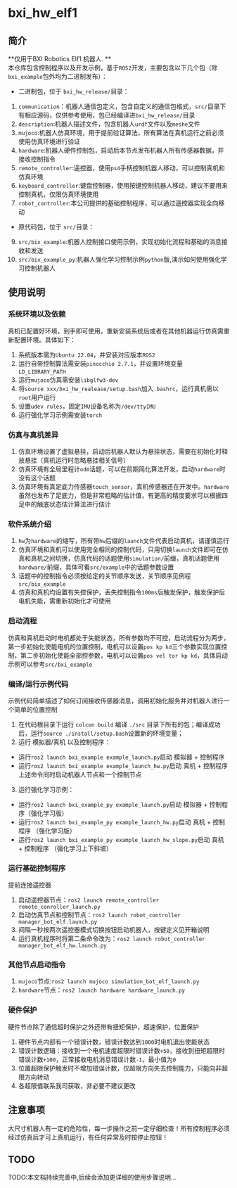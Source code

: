 # bxi_hw_elf1

## 简介

**仅用于BXI Robotics Elf1 机器人. **     
本仓库包含控制程序以及开发示例，基于`ROS2`开发，主要包含以下几个包（除`bxi_example`包外均为二进制发布）：
* 二进制包，位于 `bxi_hw_release/`目录：    
1. `communication`：机器人通信包定义，包含自定义的通信包格式，`src/`目录下有相应源码，仅供参考使用，包已经编译进`bxi_hw_release/`目录
2. `description`:机器人描述文件，包含机器人`urdf`文件以及`meshe`文件
3. `mujoco`:机器人仿真环境，用于提前验证算法，所有算法在真机运行之前必须使用仿真环境进行验证
4. `hardware`:机器人硬件控制包，启动后本节点发布机器人所有传感器数据，并接收控制指令
5. `remote_controller`:遥控器，使用`ps4`手柄控制机器人移动，可以控制真机和仿真环境
7. `keyboard_controller`:键盘控制器，使用按键控制机器人移动，建议不要用来控制真机，仅限仿真环境使用
8. `robot_controller`:本公司提供的基础控制程序，可以通过遥控器实现全向移动
* 原代码包，位于 `src/`目录：
9. `src/bix_example`:机器人控制接口使用示例，实现初始化流程和基础的消息接收和发送
10. `src/bix_example_py`:机器人强化学习控制示例`python`版,演示如何使用强化学习控制机器人

## 使用说明

### 系统环境以及依赖
真机已配置好环境，到手即可使用，重新安装系统后或者在其他机器运行仿真需重新配置环境。具体如下：
1. 系统版本需为`Ubuntu 22.04`，并安装对应版本`ROS2`
2. 运行自带控制算法需安装`pinocchio 2.7.1`，并设置环境变量`LD_LIBRARY_PATH`
3. 运行`mujoco`仿真需安装`libglfw3-dev`
4. 将`source xxx/bxi_hw_realease/setup.bash`加入`.bashrc`，运行真机需以`root`用户运行
5. 设置`udev rules`，固定`IMU`设备名称为`/dev/ttyIMU`
6. 运行强化学习示例需安装`torch`

### 仿真与真机差异

1. 仿真环境设置了虚拟悬挂，启动后机器人默认为悬挂状态，需要在初始化时释放悬挂（真机运行时忽略悬挂相关信号）
2. 仿真环境有全局里程计`odm`话题，可以在前期简化算法开发，启动`hardware`时没有这个话题
3. 仿真环境有真足底力传感器`touch_sensor`，真机传感器还在开发中。`hardware`虽然也发布了足底力，但是非常粗略的估计值，有更高的精度要求可以根据四足中的触底状态估计算法进行估计

### 软件系统介绍

1. `hw`为`hardware`的缩写，所有带`hw`后缀的`launch`文件代表启动真机，请谨慎运行
2. 仿真环境和真机可以使用完全相同的控制代码，只用切换`launch`文件即可在仿真和真机之间切换，仿真代码的话题使用`simulation/`前缀，真机话题使用`hardware/`前缀，具体可看`src/example`中的话题参数设置
3. 话题中的控制指令必须按给定的关节顺序发送，关节顺序见例程`src/bix_example`
4. 仿真和真机均设置有失控保护，丢失控制指令`100ms`后触发保护，触发保护后电机失能，需重新初始化才可使用


### 启动流程

仿真和真机启动时电机都处于失能状态，所有参数均不可控，启动流程分为两步，第一步初始化使能电机的位置控制，电机可以设置`pos kp kd`三个参数实现位置控制，第二步初始化使能全部控参数，电机可以设置`pos vel tor kp kd`，具体启动示例可以参考`src/bxi_example`

### 编译/运行示例代码
示例代码简单描述了如何订阅接收传感器消息，调用初始化服务并对机器人进行一个简单的位置控制    
1. 在代码根目录下运行 `colcon build` 编译 `./src` 目录下所有的包；编译成功后，运行`source ./install/setup.bash`设置新的环境变量；    
2. 运行 模拟器/真机 以及控制程序：    
* 运行`ros2 launch bxi_example example_launch.py`启动 模拟器 + 控制程序    
* 运行`ros2 launch bxi_example example_launch_hw.py`启动 真机 + 控制程序    
上述命令同时启动机器人节点和一个控制节点
3. 运行强化学习示例：
* 运行`ros2 launch bxi_example_py example_launch.py`启动 模拟器 + 控制程序（强化学习版）    
* 运行`ros2 launch bxi_example_py example_launch_hw.py`启动 真机 + 控制程序 （强化学习版）
* 运行`ros2 launch bxi_example_py example_launch_hw_slope.py`启动 真机 + 控制程序 （强化学习上下斜坡）

### 运行基础控制程序
提前连接遥控器
1. 启动遥控器节点：`ros2 launch remote_controller remote_conroller_launch.py`
2. 启动仿真节点和控制节点：`ros2 launch robot_controller manager_bot_elf.launch.py`
3. 间隔一秒按两次遥控器模式切换按钮启动机器人，按键定义见开箱说明
4. 运行真机程序时将第二条命令改为：`ros2 launch robot_controller manager_bot_elf_hw.launch.py`

### 其他节点启动指令

1. `mujoco`节点:`ros2 launch mujoco simulation_bot_elf_launch.py`
2. `hardware`节点：`ros2 launch hardware hardware_launch.py`

### 硬件保护
硬件节点除了通信超时保护之外还带有扭矩保护，超速保护，位置保护
1. 硬件节点内部有一个错误计数，错误计数达到`1000`时电机退出使能状态
2. 错误计数逻辑：接收到一个电机速度超限时错误计数`+50`，接收到扭矩超限时错误计数`+100`，正常接收电机消息错误计数`-1`，最小值为`0`
3. 位置超限保护触发时不增加错误计数，仅超限方向失去控制能力，只能向非超限方向转动
4. 各超限值联系我司获取，非必要不建议更改

## 注意事项
大尺寸机器人有一定的危险性，每一步操作之前一定仔细检查！所有控制程序必须经过仿真后才可上真机运行，有任何异常及时按停止按钮！


## TODO
TODO:本文档持续完善中,后续会添加更详细的使用步骤说明...
